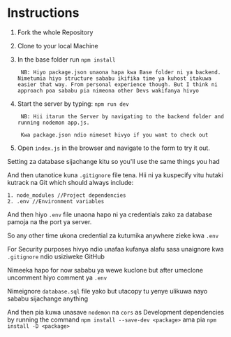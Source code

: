 # Instructions

1. Fork the whole Repository
2. Clone to your local Machine
3. In the base folder run ```npm install```

        NB: Hiyo package.json unaona hapa kwa Base folder ni ya backend. Nimetumia hiyo structure sababu ikifika time ya kuhost itakuwa easier that way. From personal experience though. But I think ni approach poa sababu pia nimeona other Devs wakifanya hivyo

4. Start the server by typing: ```npm run dev```

        NB: Hii itarun the Server by navigating to the backend folder and running nodemon app.js. 
    
        Kwa package.json ndio nimeset hivyo if you want to check out

5. Open ```index.js``` in the browser and navigate to the form to try it out.

Setting za database sijachange kitu so you'll use the same things you had

And then utanotice kuna ```.gitignore``` file tena. Hii ni ya kuspecify vitu hutaki kutrack na Git which should always include:

    1. node_modules //Project dependencies
    2. .env //Environment variables



And then hiyo ```.env``` file unaona hapo ni ya credentials zako za database pamoja na the port ya server. 

So any other time ukona credential za kutumika anywhere zieke kwa ```.env```

For Security purposes hivyo ndio unafaa kufanya alafu sasa unaignore kwa ```.gitignore``` ndio usiziweke GitHub

Nimeeka hapo for now sababu ya wewe kuclone but after umeclone uncomment hiyo comment ya ```.env```


Nimeignore ```database.sql``` file yako but utacopy tu yenye ulikuwa nayo sababu sijachange anything

And then pia kuwa unasave ```nodemon``` na ```cors``` as Development dependencies by running the command ```npm install --save-dev <package>``` ama pia ```npm install -D <package>```